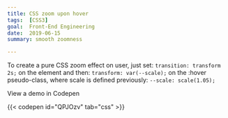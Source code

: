 ```yaml
---
title: CSS zoom upon hover
tags:  [CSS3]
goal:  Front-End Engineering
date:  2019-06-15
summary: smooth zoomness

---
```


To create a pure CSS zoom effect on user, just set:
  `transition: transform 2s;`
on the element and then:
  `transform: var(--scale);`
on the :hover pseudo-class, where scale is defined previously:
  `--scale: scale(1.05);`

View a demo in Codepen

{{< codepen id="QPJOzv" tab="css" >}}
